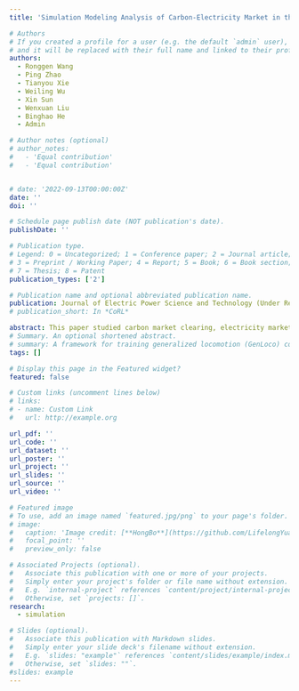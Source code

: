 ```yaml
---
title: 'Simulation Modeling Analysis of Carbon-Electricity Market in the Context of Carbon Neutrality'

# Authors
# If you created a profile for a user (e.g. the default `admin` user), write the username (folder name) here
# and it will be replaced with their full name and linked to their profile.
authors:
  - Ronggen Wang
  - Ping Zhao
  - Tianyou Xie
  - Weiling Wu
  - Xin Sun
  - Wenxuan Liu
  - Binghao He
  - Admin

# Author notes (optional)
# author_notes:
#   - 'Equal contribution'
#   - 'Equal contribution'


# date: '2022-09-13T00:00:00Z'
date: ''
doi: ''

# Schedule page publish date (NOT publication's date).
publishDate: ''

# Publication type.
# Legend: 0 = Uncategorized; 1 = Conference paper; 2 = Journal article;
# 3 = Preprint / Working Paper; 4 = Report; 5 = Book; 6 = Book section;
# 7 = Thesis; 8 = Patent
publication_types: ['2']

# Publication name and optional abbreviated publication name.
publication: Journal of Electric Power Science and Technology (Under Review)
# publication_short: In *CoRL*

abstract: This paper studied carbon market clearing, electricity market clearing, and computable general equilibrium (CGE) models to simulate carbon, electricity, and macro-economy systems. A hybrid experimental learning method is applied to simulate the carbon-electricity market, which solves the macro-scale problems from the conflict between electricity market price reduction and carbon emission cost, and the micro-scale problems from the different decision time scales. Based on the simulation framework, we can study the electricity market forecasting analysis techniques. Based on the Guangdong trial spot market, a case study on a 3-bus electricity market is launched to test the proposed method's adaption in the bidding behavior modeling of the electricity market. Moreover, a CGE experiment finds out that the carbon market can reduce the emission amount of the eight industries. And the carbon price can affect each industry's emission amount, however, it has little effect on the total amount. This work is supported by The Science and Technology Project of State Grid Zhejiang Electric Power Co., Ltd. “Research on Carbon Trading System Based on Blockchain Technology” (Grant NO.5211LS21N002).
# Summary. An optional shortened abstract.
# summary: A framework for training generalized locomotion (GenLoco) controllers for quadrupedal robots.
tags: []

# Display this page in the Featured widget?
featured: false

# Custom links (uncomment lines below)
# links:
# - name: Custom Link
#   url: http://example.org

url_pdf: ''
url_code: ''
url_dataset: ''
url_poster: ''
url_project: ''
url_slides: ''
url_source: ''
url_video: ''

# Featured image
# To use, add an image named `featured.jpg/png` to your page's folder.
# image:
#   caption: 'Image credit: [**HongBo**](https://github.com/LifelongYuan)'
#   focal_point: ''
#   preview_only: false

# Associated Projects (optional).
#   Associate this publication with one or more of your projects.
#   Simply enter your project's folder or file name without extension.
#   E.g. `internal-project` references `content/project/internal-project/index.md`.
#   Otherwise, set `projects: []`.
research:
  - simulation

# Slides (optional).
#   Associate this publication with Markdown slides.
#   Simply enter your slide deck's filename without extension.
#   E.g. `slides: "example"` references `content/slides/example/index.md`.
#   Otherwise, set `slides: ""`.
#slides: example
---
```

